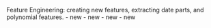 Feature Engineering: creating new features, extracting date parts, and polynomial features. - new - new - new - new